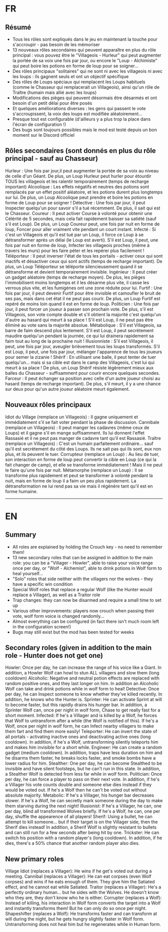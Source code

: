 # FR

## Résumé
- Tous les rôles sont expliqués dans le jeu en maintenant la touche pour s'accroupir - pas besoin de les mémoriser
- 13 nouveaux rôles secondaires qui peuvent apparaître en plus du rôle principal : vous pouvez être le "Villageois - Hurleur" qui peut augmenter la portée de sa voix une fois par jour, ou encore le "Loup - Alchimiste" qui peut boire les potions en forme de loup pour se soigner...
- Des rôles principaux "solitaires" qui ne sont ni avec les villageois ni avec les loups : ils gagnent seuls et ont un objectif spécifique
- Des rôles de Loups spéciaux qui remplacent les Loups habituels (comme le Chasseur qui remplacerait un Villageois), ainsi qu'un rôle de Traître (humain mais allié avec les loups)
- Modifications des pièges qui peuvent désormais être désarmés et ont besoin d'un petit délai pour être posés
- Et quelques améliorations diverses : les gens qui passent le vote s'accroupissent, la voix des loups est modifiée aléatoirement...
- Presque tout est configurable (d'ailleurs y a plus trop la place dans l'écran de configuration !)
- Des bugs sont toujours possibles mais le mod est testé depuis un bon moment sur le Discord officiel

## Rôles secondaires (sont donnés en plus du rôle principal - sauf au Chasseur)
Hurleur : Une fois par jour,il peut augmenter la portée de sa voix au niveau de celle d'un Géant. De plus, un Loup Hurleur peut hurler pour étourdir TOUS les villageois et les ralentir temporairement (temps de recharge important)
Alcoolique : Les effets négatifs et neutres des potions sont remplacés par un effet positif aléatoire, et les potions durent plus longtemps sur lui. De plus, un Loup Alcoolique peut prendre et boire les potions en forme de Loup pour se soigner !
Détective : Une fois par jour, il peut Inspecter quelqu'un pour savoir s'il a tué récemment. De plus, il sait qui est le Chasseur.
Coureur : Il peut activer Course à volonté pour obtenir une Célérité de 5 secondes, mais cela fait rapidement baisser sa satiété (sauf s'il est Loup). De plus, un Loup Coureur peut, une fois par nuit en forme de loup, Foncer pour aller vraiment vite pendant un court instant.
Infecté : Si c'est un Villageois et qu'il est tué par un Loup, il force ce Loup à se détransformer après un délai (le Loup est averti). S'il est Loup, il peut, une fois par nuit en forme de loup, Infecter les villageois proches (même à travers les murs) pour les faire péter et les repérer plus facilement !
Téléporteur : Il peut inverser l'état de tous les portails - activer ceux qui sont inactifs et désactiver ceux qui sont actifs (temps de recharge important). De plus, un Loup Téléporteur se téléporte silencieusement quand il se détransforme et devient temporairement invisible.
Ingénieur : Il peut créer un gadget aléatoire (temps de recharge moyen). De plus, les pièges l'immobilisent moins longtemps et il les désarme plus vite, il casse les verrous plus vite, et les fumigènes ont une zone réduite pour lui.
Furtif : Une fois par jour, il peut devenir Furtif pour être invisible et camoufler le bruit de ses pas, mais dans cet état il ne peut pas courir. De plus, un Loup Furtif est repéré de moins loin quand il est en forme de loup.
Politicien : Une fois par jour, il peut forcer un joueur à passer son prochain vote. De plus, s'il est Villageois, son vote compte double et s'il obtient la majorité c'est quelqu'un d'autre au hasard qui meurt à sa place ! S'il est Loup, il ne peut pas être éliminé au vote sans la majorité absolue.
Métabolique : S'il est Villageois, sa barre de faim descend plus lentement. S'il est Loup, il peut secrètement maudire quelqu'un pendant la journée, ce qui lui drainera rapidement sa faim tout au long de la prochaine nuit !
Illusionniste : S'il est Villageois, il peut, une fois par jour, aveugler brièvement tous les loups transformés. S'il est Loup, il peut, une fois par jour, mélanger l'apparence de tous les joueurs pour semer la zizanie !
Shérif : En utilisant une balle, il peut tenter de tuer quelqu'un... mais si sa cible est dans le camp des Villageois, c'est lui qui meurt à sa place ! De plus, un Loup Shérif résiste légèrement mieux aux balles du Chasseur - suffisamment pour courir encore quelques secondes.
Farceur : Il peut échanger sa position avec celle d'un autre joueur choisi au hasard (temps de recharge important). De plus, s'il meurt, il y a une chance sur deux pour qu'un autre joueur aléatoire meurt également.

## Nouveaux rôles principaux
Idiot du Village (remplace un Villageois) : Il gagne uniquement et immédiatement s'il se fait voter pendant la phase de discussion.
Cannibale (remplace un Villageois) : Il peut manger les cadavres (même ceux de Loups) et il gagne s'il en mange suffisamment. Ils lui donnent l'effet Rassasié et il ne peut pas manger de cadavre tant qu'il est Rassasié.
Traître (remplace un Villageois) : C'est un humain parfaitement ordinaire... sauf qu'il est secrètement du côté des Loups. Ils ne sait pas qui ils sont, eux non plus, et ils peuvent le tuer.
Corrupteur (remplace un Loup) : Au lieu de tuer, son interaction en forme de loup peut convertir la cible en Loup (ce qui la fait changer de camp), et elle se transforme immédiatement ! Mais il ne peut le faire qu'une fois par nuit.
Métamorphe (remplace un Loup) : Il se transforme plus rapidement et peut se transformer à volonté pendant la nuit, mais en forme de loup il a faim un peu plus rapidement. La détransformation ne lui rend pas sa vie mais il régénère tant qu'il est en forme humaine.

---------------------------------

# EN

## Summary
- All roles are explained by holding the Crouch key - no need to remember them!
- 13 new secondary roles that can be assigned in addition to the main role: you can be a "Villager - Howler", able to raise your voice range once per day, or "Wolf - Alchemist", able to drink potions in Wolf form to heal yourself...
- "Solo" roles that side neither with the villagers nor the wolves - they have a specific win condition
- Special Wolf roles that replace a regular Wolf (like the Hunter would replace a Villager), as well as a Traitor role
- Trap changes: they can now be disarmed and require a small time to set up
- Various other improvements: players now crouch when passing their vote, wolf form voice is changed randomly...
- Almost everything can be configured (in fact there isn't much room left in the configuration screen!)
- Bugs may still exist but the mod has been tested for weeks

## Secondary roles (given in addition to the main role - Hunter does not get one)
Howler: Once per day, he can increase the range of his voice like a Giant. In addition, a Howler Wolf can howl to stun ALL villagers and slow them (long cooldown)
Alcoholic: Negative and neutral potion effects are replaced with random positive ones, and they last longer on him. In addition an Alcoholic Wolf can take and drink potions while in wolf form to heal!
Detective: Once per day, he can Inspect someone to know whether they've killed recently. In addition, he knows who the Hunter is.
Sprinter: He can activate Sprint at will to become faster, but this rapidly drains his hunger bar. In addition, a Sprinter Wolf can, once per night in wolf form, Chase to get really fast for a short moment.
Infected: If he's a Villager and is killed by a Wolf, he forces that Wolf to untransform after a while (the Wolf is notified of this). If he's a Wolf, once per night in wolf form, he can Infect nearby villagers to make them fart and find them more easily!
Teleporter: He can invert the state of all portals - activating inactive ones and deactivating active ones (long cooldown). In addition, if he's a Wolf, untransforming silently teleports him and makes him invisible for a short while.
Engineer: He can create a random gadget (medium cooldown). In addition, traps have less duration on him and he disarms them faster, he breaks locks faster, and smoke bombs have a lower radius for him.
Stealther: One per day, he can become Stealthed to be invisible and have silent footsteps, but he can't run in this state. In addition, a Stealther Wolf is detected from less far while in wolf form.
Politician: Once per day, he can force a player to pass on their next vote. In addition, if he's a Villager his vote counts double and someone else dies instead if they would be voted out. If he's a Wolf then he can't be voted out without absolute majority.
Metabolic: If he's a Villager, his hunger bar decreases slower. If he's a Wolf, he can secretly mark someone during the day to make them starving during the next night!
Illusionist: If he's a Villager, he can, one per day, blind all transformed Wolves briefly. If he's a Wolf, he can, one per day, shuffle the appearence of all players!
Sherif: Using a bullet, he can attempt to kill someone... but if their target is on the Villager side, then the Sherif dies instead! In addition, a Sherif Wolf is slightly resistant to bullets and can still run for a few seconds after being hit by one.
Trickster: He can switch his position with a random player's (long cooldown). In addition, if he dies, there's a 50% chance that another random player also dies.

## New primary roles
Village Idiot (replaces a Villager): He wins if he get's voted out during a meeting.
Cannibal (replaces a Villager): He can eat corpses (even Wolf corpses) and wins if he eats enough of them. They give him the Satiated effect, and he cannot eat while Satiated.
Traitor (replaces a Villager): He's a perfectly ordinary human... but he sides with the Wolves. He doesn't know who they are, they don't know who he is either.
Corrupter (replaces a Wolf): Instead of killing, his interaction in Wolf form converts the target into a Wolf and instantly transforms them! But he can only do so once per night.
Shapeshifter (replaces a Wolf): He transforms faster and can transform at will during the night, but he gets hungry slightly faster in Wolf form. Untransforming does not heal him but he regenerates while in Human form.
